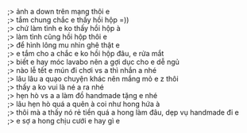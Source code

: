 ;> ảnh a down trên mạng thôi e<br>
;> tắm chung chắc e thấy hồi hộp =))<br>
;> chứ làm tình e ko thấy hồi hộp à<br>
;> làm tình cũng hồi hộp thôi e<br>
;> để hình lông mu nhìn ghê thật e<br>
;> e tắm cho a chắc e ko hồi hộp đâu, e rửa mắt<br>
;> biết e hay móc lavabo nên a gợi dục cho e dễ ngủ<br>
;> nào lễ tết e mún đi chơi vs a thì nhắn a nhé<br>
;> lâu lâu a quạo chuyện khác nên mắng mỏ e z thôi<br>
;> thấy a ko vui là né a ra nhé<br>
;> hẹn hò vs a a làm đồ handmade tặng e nhé<br>
;> lâu hẹn hò quá a quên à coi như hong hứa à<br>
;> thôi mà a thấy nó rẻ tiền quá a hong làm đâu, dẹp vụ handmade đi e<br>
;> e sợ a hong chịu cưới e hay gì e
